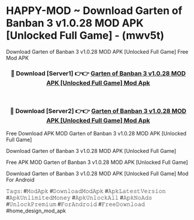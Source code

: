 # HAPPY-MOD ~ Download Garten of Banban 3 v1.0.28 MOD APK [Unlocked Full Game] - (mwv5t)
Download Garten of Banban 3 v1.0.28 MOD APK [Unlocked Full Game] Free Mod APK

<div align="center">
<h3>🔴 Download [Server1] 👉👉 <a href="https://apk-comot.site?title=Garten_of_Banban_3_v1.0.28_MOD_APK_[Unlocked_Full_Game]">Garten of Banban 3 v1.0.28 MOD APK [Unlocked Full Game] Mod Apk</a></h3><br>

<h3>🔴 Download [Server2] 👉👉 <a href="https://apk-comot.site?title=Garten_of_Banban_3_v1.0.28_MOD_APK_[Unlocked_Full_Game]">Garten of Banban 3 v1.0.28 MOD APK [Unlocked Full Game] Mod Apk</a></h3>
</div>


Free Download APK MOD Garten of Banban 3 v1.0.28 MOD APK [Unlocked Full Game]

Download Garten of Banban 3 v1.0.28 MOD APK [Unlocked Full Game] 

Free APK MOD Garten of Banban 3 v1.0.28 MOD APK [Unlocked Full Game] 

Download Garten of Banban 3 v1.0.28 MOD APK [Unlocked Full Game] Mod For Android

𝚃𝚊𝚐𝚜: #𝙼𝚘𝚍𝙰𝚙𝚔 #𝙳𝚘𝚠𝚗𝚕𝚘𝚊𝚍𝙼𝚘𝚍𝙰𝚙𝚔 #𝙰𝚙𝚔𝙻𝚊𝚝𝚎𝚜𝚝𝚅𝚎𝚛𝚜𝚒𝚘𝚗 #𝙰𝚙𝚔𝚄𝚗𝚕𝚒𝚖𝚒𝚝𝚎𝚍𝙼𝚘𝚗𝚎𝚢 #𝙰𝚙𝚔𝚄𝚗𝚕𝚘𝚌𝚔𝙰𝚕𝚕 #𝙰𝚙𝚔𝙽𝚘𝙰𝚍𝚜 #𝚄𝚗𝚕𝚘𝚌𝚔𝙿𝚛𝚎𝚖𝚒𝚞𝚖 #𝙵𝚘𝚛𝙰𝚗𝚍𝚛𝚘𝚒𝚍 #𝙵𝚛𝚎𝚎𝙳𝚘𝚠𝚗𝚕𝚘𝚊𝚍 #home_design_mod_apk